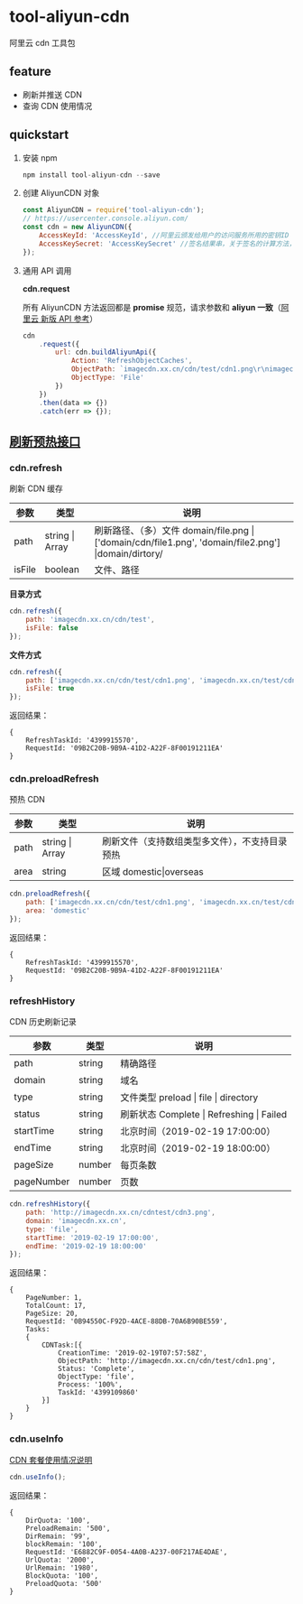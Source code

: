 # tool-aliyun-cdn

阿里云 cdn 工具包

## feature

- 刷新并推送 CDN
- 查询 CDN 使用情况

## quickstart

1.  安装 npm

    ```js
    npm install tool-aliyun-cdn --save
    ```

2.  创建 AliyunCDN 对象

    ```js
    const AliyunCDN = require('tool-aliyun-cdn');
    // https://usercenter.console.aliyun.com/
    const cdn = new AliyunCDN({
    	AccessKeyId: 'AccessKeyId', //阿里云颁发给用户的访问服务所用的密钥ID
    	AccessKeySecret: 'AccessKeySecret' //签名结果串，关于签名的计算方法，请参见签名机制。
    });
    ```

3.  通用 API 调用

    **cdn.request**


    所有 AliyunCDN 方法返回都是 **promise** 规范，请求参数和 **aliyun 一致**（[阿里云 新版 API 参考](https://help.aliyun.com/document_detail/91856.html?spm=a2c4g.11186623.6.628.68bb1f52PVbQIm)）

    ```js
    cdn
    	.request({
    		url: cdn.buildAliyunApi({
    			Action: 'RefreshObjectCaches',
    			ObjectPath: `imagecdn.xx.cn/cdn/test/cdn1.png\r\nimagecdn.xx.cn/test/cdn2.png`,
    			ObjectType: 'File'
    		})
    	})
    	.then(data => {})
    	.catch(err => {});
    ```

## [刷新预热接口](https://help.aliyun.com/document_detail/91164.html?spm=a2c4g.11186623.6.703.4f2324288UIjp0)

### cdn.refresh

刷新 CDN 缓存

| 参数   | 类型            | 说明                                                                                                   |
| ------ | --------------- | ------------------------------------------------------------------------------------------------------ |
| path   | string \| Array | 刷新路径、（多）文件 domain/file.png \| ['domain/cdn/file1.png', 'domain/file2.png'] \|domain/dirtory/ |
| isFile | boolean         | 文件、路径                                                                                             |

**目录方式**

```js
cdn.refresh({
	path: 'imagecdn.xx.cn/cdn/test',
	isFile: false
});
```

**文件方式**

```js
cdn.refresh({
	path: ['imagecdn.xx.cn/cdn/test/cdn1.png', 'imagecdn.xx.cn/test/cdn2.png'],
	isFile: true
});
```

返回结果：

```
{
	RefreshTaskId: '4399915570',
	RequestId: '09B2C20B-9B9A-41D2-A22F-8F00191211EA'
}
```

### cdn.preloadRefresh

预热 CDN

| 参数 | 类型            | 说明                                           |
| ---- | --------------- | ---------------------------------------------- |
| path | string \| Array | 刷新文件（支持数组类型多文件），不支持目录预热 |
| area | string          | 区域 domestic\|overseas                        |

```js
cdn.preloadRefresh({
	path: ['imagecdn.xx.cn/cdn/test/cdn1.png', 'imagecdn.xx.cn/test/cdn2.png'],
	area: 'domestic'
});
```

返回结果：

```
{
	RefreshTaskId: '4399915570',
	RequestId: '09B2C20B-9B9A-41D2-A22F-8F00191211EA'
}
```

### refreshHistory

CDN 历史刷新记录

| 参数       | 类型   | 说明                                      |
| ---------- | ------ | ----------------------------------------- |
| path       | string | 精确路径                                  |
| domain     | string | 域名                                      |
| type       | string | 文件类型 preload \| file \| directory     |
| status     | string | 刷新状态 Complete \| Refreshing \| Failed |
| startTime  | string | 北京时间（2019-02-19 17:00:00）           |
| endTime    | string | 北京时间（2019-02-19 18:00:00）           |
| pageSize   | number | 每页条数                                  |
| pageNumber | number | 页数                                      |

```js
cdn.refreshHistory({
	path: 'http://imagecdn.xx.cn/cdntest/cdn3.png',
	domain: 'imagecdn.xx.cn',
	type: 'file',
	startTime: '2019-02-19 17:00:00',
	endTime: '2019-02-19 18:00:00'
});
```

返回结果：

```
{
	PageNumber: 1,
	TotalCount: 17,
	PageSize: 20,
	RequestId: '0B94550C-F92D-4ACE-88DB-70A6B90BE559',
	Tasks:
	{
		CDNTask:[{
			CreationTime: '2019-02-19T07:57:58Z',
			ObjectPath: 'http://imagecdn.xx.cn/cdn/test/cdn1.png',
			Status: 'Complete',
			ObjectType: 'file',
			Process: '100%',
			TaskId: '4399109860'
		}]
	}
}
```

### cdn.useInfo

[CDN 套餐使用情况说明](https://help.aliyun.com/document_detail/91156.html?spm=a2c4g.11186623.6.701.220477adPWTCoR)

```js
cdn.useInfo();
```

返回结果：

```
{
	DirQuota: '100',
	PreloadRemain: '500',
	DirRemain: '99',
	blockRemain: '100',
	RequestId: 'E6882C9F-0054-4A0B-A237-00F217AE4DAE',
	UrlQuota: '2000',
	UrlRemain: '1980',
	BlockQuota: '100',
	PreloadQuota: '500'
}
```
